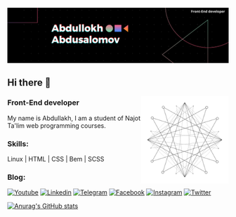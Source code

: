 [![Header](https://github.com/abdullox0900/abdullox0900/blob/main/assets/Black%20Technology%20LinkedIn%20Banner.png)](https://www.youtube.com/channel/UCdsON9IVWa9do4In6oMe66g)

## Hi there 👋

<img src="https://github.com/abdullox0900/abdullox0900/blob/main/assets/InnocentSlushyApe-size_restricted.gif" alt="animation" width=200 height=200 align="right">

### Front-End developer
 My name is Abdullakh, I am a student of Najot Ta'lim web programming courses.

### Skills:
Linux | HTML | CSS | Bem | SCSS

### Blog:
[![Youtube](https://img.shields.io/badge/-Youtube-090909?style=for-the-badge&logo=youtube&logoColor=FF0000)](https://www.youtube.com/channel/UCdsON9IVWa9do4In6oMe66g)
[![Linkedin](https://img.shields.io/badge/-Linkedin-090909?style=for-the-badge&logo=linkedin&logoColor=0077B7)](https://www.linkedin.com/in/abdullokh-abdusalomov-8bb59b225/)
[![Telegram](https://img.shields.io/badge/-Telegram-090909?style=for-the-badge&logo=telegram&logoColor=27A0D9)](https://t.me/joinchat/1oWhss7fyQA0MzQy)
[![Facebook](https://img.shields.io/badge/-Facebook-090909?style=for-the-badge&logo=Facebook&logoColor=1195F5)](https://www.facebook.com/)
[![Instagram](https://img.shields.io/badge/-Instagram-090909?style=for-the-badge&logo=instagram&logoColor=B4068E)](https://www.instagram.com/?hl=ru)
[![Twitter](https://img.shields.io/badge/-Twitter-090909?style=for-the-badge&logo=twitter&logoColor=1C9DEW)](https://twitter.com/abdullox0900?t=Ttwp0xZfNXuPxIOlZqCpcg&s=09)

[![Anurag's GitHub stats](https://github-readme-stats.vercel.app/api?username=abdullox0900&show_icons=true&theme=dark&icon_color=fff&text_color=0066B8&bg_color=090909)](https://github.com/anuraghazra/github-readme-stats)
